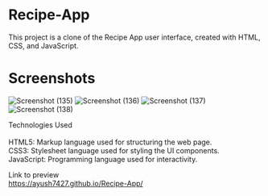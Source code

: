 # Recipe-App


This project is a clone of the Recipe App user interface, created with HTML, CSS, and JavaScript.

# Screenshots
![Screenshot (135)](https://github.com/Ayush7427/Recipe-App/assets/124423779/ecec7b4f-8d22-47f3-babe-9b84705b7016)
![Screenshot (136)](https://github.com/Ayush7427/Recipe-App/assets/124423779/7a2e0aee-4029-4e34-9670-e8016186b0bf)
![Screenshot (137)](https://github.com/Ayush7427/Recipe-App/assets/124423779/4ef255cf-a89d-4310-af1d-9afa627a1a64)
![Screenshot (138)](https://github.com/Ayush7427/Recipe-App/assets/124423779/932873c0-3625-4ba0-88dc-fe3a401d29b8)





Technologies Used <br> <br>
HTML5: Markup language used for structuring the web page.<br>
CSS3: Stylesheet language used for styling the UI components.<br>
JavaScript: Programming language used for interactivity.

Link to preview <br>
https://ayush7427.github.io/Recipe-App/
